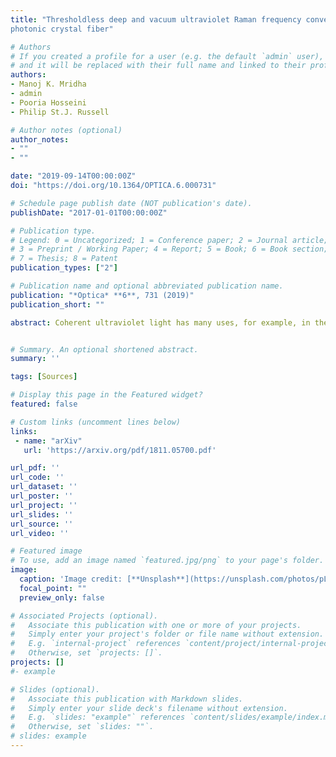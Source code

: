 ```yaml
---
title: "Thresholdless deep and vacuum ultraviolet Raman frequency conversion in hydrogen-filled
photonic crystal fiber"

# Authors
# If you created a profile for a user (e.g. the default `admin` user), write the username (folder name) here 
# and it will be replaced with their full name and linked to their profile.
authors:
- Manoj K. Mridha
- admin
- Pooria Hosseini
- Philip St.J. Russell

# Author notes (optional)
author_notes:
- ""
- ""

date: "2019-09-14T00:00:00Z"
doi: "https://doi.org/10.1364/OPTICA.6.000731"

# Schedule page publish date (NOT publication's date).
publishDate: "2017-01-01T00:00:00Z"

# Publication type.
# Legend: 0 = Uncategorized; 1 = Conference paper; 2 = Journal article;
# 3 = Preprint / Working Paper; 4 = Report; 5 = Book; 6 = Book section;
# 7 = Thesis; 8 = Patent
publication_types: ["2"]

# Publication name and optional abbreviated publication name.
publication: "*Optica* **6**, 731 (2019)"
publication_short: ""

abstract: Coherent ultraviolet light has many uses, for example, in the study of molecular species relevant in biology and chemistry. Very few, if any, laser materials offer ultraviolet transparency along with damage-free operation at high-photon energies and laser power. Here we report efficient generation of narrowband deep and vacuum ultraviolet light using hydrogen-filled hollow-core photonic crystal fiber. Pumping above the stimulated Raman threshold at 532 nm, coherent molecular vibrations are excited in the gas, permitting thresholdless wavelength conversion in the ultraviolet with efficiencies close to 60%. The system is uniquely pressure tunable, allows spatial structuring of the out-coupled radiation, and shows excellent performance in the vacuum ultraviolet. As the underlying scattering process is effectively linear, our approach can also in principle operate at the single-photon level, when all other alternatives are extremely inefficient.


# Summary. An optional shortened abstract.
summary: '' 

tags: [Sources]

# Display this page in the Featured widget?
featured: false

# Custom links (uncomment lines below)
links:
 - name: "arXiv"
   url: 'https://arxiv.org/pdf/1811.05700.pdf'

url_pdf: ''
url_code: ''
url_dataset: ''
url_poster: ''
url_project: ''
url_slides: ''
url_source: ''
url_video: ''

# Featured image
# To use, add an image named `featured.jpg/png` to your page's folder. 
image:
  caption: 'Image credit: [**Unsplash**](https://unsplash.com/photos/pLCdAaMFLTE)'
  focal_point: ""
  preview_only: false

# Associated Projects (optional).
#   Associate this publication with one or more of your projects.
#   Simply enter your project's folder or file name without extension.
#   E.g. `internal-project` references `content/project/internal-project/index.md`.
#   Otherwise, set `projects: []`.
projects: []
#- example

# Slides (optional).
#   Associate this publication with Markdown slides.
#   Simply enter your slide deck's filename without extension.
#   E.g. `slides: "example"` references `content/slides/example/index.md`.
#   Otherwise, set `slides: ""`.
# slides: example
---
```

